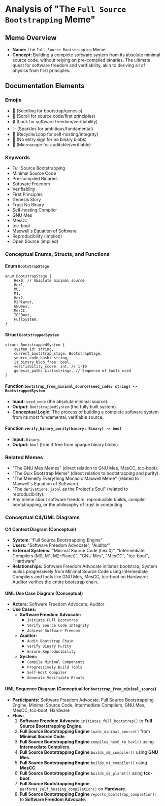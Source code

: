 # Analysis of "The `Full Source Bootstrapping` Meme"

## Meme Overview
*   **Name:** The `Full Source Bootstrapping` Meme
*   **Concept:** Building a complete software system from its absolute minimal source code, without relying on pre-compiled binaries. The ultimate quest for software freedom and verifiability, akin to deriving all of physics from first principles.

## Documentation Elements

### Emojis
*   🌱 (Seedling for bootstrap/genesis)
*   📜 (Scroll for source code/first principles)
*   🔒 (Lock for software freedom/verifiability)
*   ✨ (Sparkles for ambitious/fundamental)
*   🔄 (Recycle/Loop for self-hosting/integrity)
*   🚫 (No entry sign for no binary blobs)
*   🔬 (Microscope for auditable/verifiable)

### Keywords
*   Full Source Bootstrapping
*   Minimal Source Code
*   Pre-compiled Binaries
*   Software Freedom
*   Verifiability
*   First Principles
*   Genesis Story
*   Trust No Binary
*   Self-hosting Compiler
*   GNU Mes
*   MesCC
*   tcc-boot
*   Maxwell's Equation of Software
*   Reproducibility (implied)
*   Open Source (implied)

### Conceptual Enums, Structs, and Functions

#### Enum `BootstrapStage`
```
enum BootstrapStage {
    Hex0, // Absolute minimal source
    Hex1,
    M0,
    M1,
    Hex2,
    M2Planet,
    GNUmes,
    MesCC,
    TCCBoot,
    FullSystem,
}
```

#### Struct `BootstrappedSystem`
```
struct BootstrappedSystem {
    system_id: string,
    current_bootstrap_stage: BootstrapStage,
    source_code_hash: string,
    is_binary_blob_free: bool,
    verifiability_score: int, // 1-10
    genesis_path: List<string>, // Sequence of tools used
}
```

#### Function `bootstrap_from_minimal_source(seed_code: string) -> BootstrappedSystem`
*   **Input:** `seed_code` (the absolute minimal source).
*   **Output:** `BootstrappedSystem` (the fully built system).
*   **Conceptual Logic:** The process of building a complete software system from its most fundamental, verifiable source.

#### Function `verify_binary_purity(binary: Binary) -> bool`
*   **Input:** `Binary`.
*   **Output:** `bool` (true if free from opaque binary blobs).

### Related Memes
*   "The GNU Mes Memes" (direct relation to GNU Mes, MesCC, tcc-boot).
*   "The Guix Bootstrap Meme" (direct relation to bootstrapping and purity).
*   "The Memeify Everything Monadic Maxwell Meme" (related to Maxwell's Equation of Software).
*   "The `derivations.jsonl` as the Project's Soul" (related to reproducibility).
*   Any meme about software freedom, reproducible builds, compiler bootstrapping, or the philosophy of trust in computing.

### Conceptual C4/UML Diagrams

#### C4 Context Diagram (Conceptual)
*   **System:** "Full Source Bootstrapping Engine"
*   **Users:** "Software Freedom Advocate", "Auditor"
*   **External Systems:** "Minimal Source Code (hex.0)", "Intermediate Compilers (M0, M1, M2-Planet)", "GNU Mes", "MesCC", "tcc-boot", "Hardware"
*   **Relationships:** Software Freedom Advocate initiates bootstrap; System builds progressively from Minimal Source Code using Intermediate Compilers and tools like GNU Mes, MesCC, tcc-boot on Hardware; Auditor verifies the entire bootstrap chain.

#### UML Use Case Diagram (Conceptual)
*   **Actors:** Software Freedom Advocate, Auditor
*   **Use Cases:**
    *   **Software Freedom Advocate:**
        *   `Initiate Full Bootstrap`
        *   `Verify Source Code Integrity`
        *   `Achieve Software Freedom`
    *   **Auditor:**
        *   `Audit Bootstrap Chain`
        *   `Verify Binary Purity`
        *   `Ensure Reproducibility`
    *   **System:**
        *   `Compile Minimal Components`
        *   `Progressively Build Tools`
        *   `Self-Host Compiler`
        *   `Generate Verifiable Proofs`

#### UML Sequence Diagram (Conceptual for `bootstrap_from_minimal_source`)
*   **Participants:** Software Freedom Advocate, Full Source Bootstrapping Engine, Minimal Source Code, Intermediate Compilers, GNU Mes, MesCC, tcc-boot, Hardware
*   **Flow:**
    1.  **Software Freedom Advocate** `initiates_full_bootstrap()` to **Full Source Bootstrapping Engine**.
    2.  **Full Source Bootstrapping Engine** `loads_minimal_source()` from **Minimal Source Code**.
    3.  **Full Source Bootstrapping Engine** `compiles_hex0_to_hex1()` using **Intermediate Compilers**.
    4.  **Full Source Bootstrapping Engine** `builds_m0_compiler()` using **GNU Mes**.
    5.  **Full Source Bootstrapping Engine** `builds_m1_compiler()` using **MesCC**.
    6.  **Full Source Bootstrapping Engine** `builds_m2_planet()` using **tcc-boot**.
    7.  **Full Source Bootstrapping Engine** `performs_self_hosting_compilation()` on **Hardware**.
    8.  **Full Source Bootstrapping Engine** `reports_bootstrap_completion()` to **Software Freedom Advocate**.
